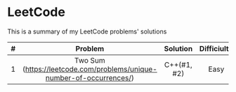# LeetCode

This is a summary of my LeetCode problems' solutions

| # | Problem | Solution | Difficiulty |
|:-:|:-:|:-:|:-:|
| 1 | Two Sum (https://leetcode.com/problems/unique-number-of-occurrences/) | C++(#1, #2) | Easy |

